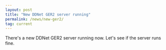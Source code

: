 ```yaml
---
layout: post
title: "New DDNet GER2 server running"
permalink: /news/new-ger2/
tag: current
---
```

There's a new DDNet GER2 server running now. Let's see if the server runs fine.

